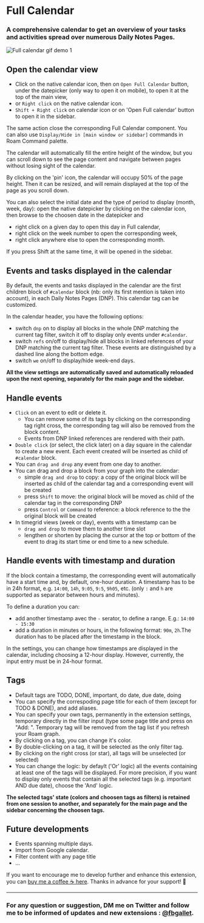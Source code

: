 # Full Calendar

### A comprehensive calendar to get an overview of your tasks and activities spread over numerous Daily Notes Pages.

![Full calendar gif demo 1](https://github.com/fbgallet/roam-extension-calendar/assets/74436347/81e22cb5-9d4c-45c9-9f6f-36160d7e7631)

## Open the calendar view

- Click on the native calendar icon, then on `Open Full Calendar` button, under the datepicker (only way to open it on mobile), to open it at the top of the main view,
- or `Right click` on the native calendar icon.
- `Shift + Right click` on calendar icon or on 'Open Full calendar' button to open it in the sidebar.

The same action close the corresponding Full Calendar component. You can also use `Display/Hide in [main window or sidebar]` commands in Roam Command palette.

The calendar will automatically fill the entire height of the window, but you can scroll down to see the page content and navigate between pages without losing sight of the calendar.

By clicking on the 'pin' icon, the calendar will occupy 50% of the page height. Then it can be resized, and will remain displayed at the top of the page as you scroll down.

You can also select the initial date and the type of period to display (month, week, day): open the native datepicker by clicking on the calendar icon, then browse to the choosen date in the datepicker and

- right click on a given day to open this day in Full calendar,
- right click on the week number to open the corresponding week,
- right click anywhere else to open the corresponding month.

If you press Shift at the same time, it will be opened in the sidebar.

## Events and tasks displayed in the calendar

By default, the events and tasks displayed in the calendar are the first children block of `#calendar` block (nb: only its first mention is taken into account), in each Daily Notes Pages (DNP). This calendar tag can be customized.

In the calendar header, you have the following options:

- switch `dnp` on to display all blocks in the whole DNP matching the current tag filter, switch it off to display only events under `#calendar`.
- switch `refs` on/off to display/hide all blocks in linked references of your DNP matching the current tag filter. These events are distinguished by a dashed line along the bottom edge.
- switch `we` on/off to display/hide week-end days.

**All the view settings are automatically saved and automatically reloaded upon the next opening, separately for the main page and the sidebar.**

## Handle events

- `Click` on an event to edit or delete it.
  - You can remove some of its tags by clicking on the corresponding tag right cross, the corresponding tag will also be removed from the block content.
  - Events from DNP linked references are rendered with their path.
- `Double click` (or select, the click later) on a day square in the calendar to create a new event. Each event created will be inserted as child of `#calendar` block.
- You can `drag and drop` any event from one day to another.
- You can drag and drop a block from your graph into the calendar:
  - simple `drag and drop` to copy: a copy of the original block will be inserted as child of the calendar tag and a corresponding event will be created
  - press `Shift` to move: the original block will be moved as child of the calendar tag in the corresponding DNP
  - press `Control` or `Command` to reference: a block reference to the the original block will be created
- In timegrid views (week or day), events with a timestamp can be
  - `drag and drop` to move them to another time slot
  - lengthen or shorten by placing the cursor at the top or bottom of the event to drag its start time or end time to a new schedule.

## Handle events with timestamp and duration

If the block contain a timestamp, the corresponding event will automatically have a start time and, by default, one-hour duration. A timestamp has to be in 24h format, e.g. `14:00`, `14h`, `9:05`, `9:5`, `9h05`, etc. (only `:` and `h` are supported as separator between hours and minutes).

To define a duration you can:

- add another timestamp avec the `-` serator, to define a range. E.g.: `14:00 - 15:30`
- add a duration in minutes or hours, in the following format: `90m`, `2h`.The duration has to be placed after the timestamp in the block.

In the settings, you can change how timestamps are displayed in the calendar, including choosing a 12-hour display. However, currently, the input entry must be in 24-hour format.

## Tags

- Default tags are TODO, DONE, important, do date, due date, doing
- You can specify the correspoding page title for each of them (except for TODO & DONE), and add aliases.
- You can specify your own tags, permanently in the extension settings, temporary directly in the filter input (type some page title and press on "Add: <your tag>". Temporary tag will be removed from the tag list if you refresh your Roam graph.
- By clicking on a tag, you can change it's color.
- By double-clicking on a tag, it will be selected as the only filter tag.
- By clicking on the right cross (or star), all tags will be unselected (or selected)
- You can change the logic: by defaylt ('Or' logic) all the events containing at least one of the tags will be displayed. For more precision, if you want to display only events that contain all the selected tags (e.g. important AND due date), choose the 'And' logic.

**The selected tags' state (colors and choosen tags as filters) is retained from one session to another, and separately for the main page and the sidebar concerning the choosen tags.**

## Future developments

- Events spanning multiple days.
- Import from Google calendar.
- Filter content with any page title
- ...

If you want to encourage me to develop further and enhance this extension, you can [buy me a coffee ☕ here](https://buymeacoffee.com/fbgallet). Thanks in advance for your support! 🙏

---

### For any question or suggestion, DM me on **Twitter** and follow me to be informed of updates and new extensions : [@fbgallet](https://twitter.com/fbgallet).
